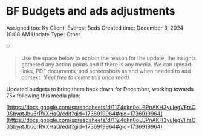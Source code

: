 # BF Budgets and ads adjustments

Assigned too: Ky 
Client: Everest Beds
Created time: December 3, 2024 10:08 AM
Update Type: Other

<aside>
💡

> Use the space below to explain the reason for the update, the insights gathered any action points and if there is any media. We can upload links, PDF documents, and screenshots as and when needed to add context. *(Feel free to delete this once read)*
> 
</aside>

Updated budgets to bring them back down for December, working towards 75k following this media plan: 

[https://docs.google.com/spreadsheets/d/11Z4dkn0oLBPnAKH3yulegVFrsC3SbyntJbu6rRVXHaQ/edit?gid=1736919964#gid=1736919964](https://docs.google.com/spreadsheets/d/11Z4dkn0oLBPnAKH3yulegVFrsC3SbyntJbu6rRVXHaQ/edit?gid=1736919964#gid=1736919964)
